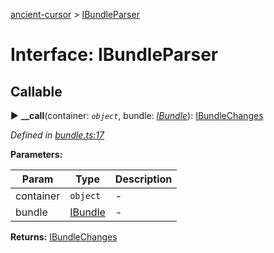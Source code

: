 [ancient-cursor](../README.md) > [IBundleParser](../interfaces/ibundleparser.md)



# Interface: IBundleParser

## Callable
► **__call**(container: *`object`*, bundle: *[IBundle](ibundle.md)*): [IBundleChanges](ibundlechanges.md)



*Defined in [bundle.ts:17](https://github.com/AncientSouls/Cursor/blob/a4fb998/src/lib/bundle.ts#L17)*



**Parameters:**

| Param | Type | Description |
| ------ | ------ | ------ |
| container | `object`   |  - |
| bundle | [IBundle](ibundle.md)   |  - |





**Returns:** [IBundleChanges](ibundlechanges.md)





